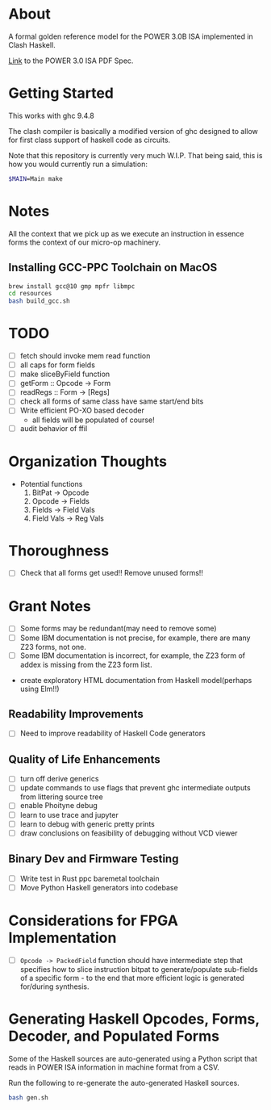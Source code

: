 # About
A formal golden reference model for the POWER 3.0B ISA implemented in 
Clash Haskell.

[Link](https://wiki.raptorcs.com/w/images/c/cb/PowerISA_public.v3.0B.pdf) to the POWER 3.0 ISA PDF Spec.

# Getting Started
This works with ghc 9.4.8

The clash compiler is basically a modified version of ghc designed to allow for first class support of haskell code as circuits.

Note that this repository is currently very much W.I.P. That being said,
this is how you would currently run a simulation:

```bash
$MAIN=Main make
```

# Notes
All the context that we pick up as we execute an instruction in
essence forms the context of our micro-op machinery.

## Installing GCC-PPC Toolchain on MacOS

```bash
brew install gcc@10 gmp mpfr libmpc
cd resources
bash build_gcc.sh
```

# TODO
 - [ ] fetch should invoke mem read function
 - [ ] all caps for form fields
 - [ ] make sliceByField function
 - [ ] getForm :: Opcode -> Form
 - [ ] readRegs :: Form -> [Regs]
 - [ ] check all forms of same class have same start/end bits
 - [ ] Write efficient PO-XO based decoder
   - all fields will be populated of course!
 - [ ] audit behavior of ffil

# Organization Thoughts
 - Potential functions
   1. BitPat -> Opcode
   2. Opcode -> Fields
   3. Fields -> Field Vals
   4. Field Vals -> Reg Vals

# Thoroughness
 - [ ] Check that all forms get used!! Remove unused forms!!

# Grant Notes
 - [ ] Some forms may be redundant(may need to remove some)
 - [ ] Some IBM documentation is not precise, for example, there
       are many Z23 forms, not one.
 - [ ] Some IBM documentation is incorrect, for example, the Z23
       form of addex is missing from the Z23 form list.
 - create exploratory HTML documentation from Haskell model(perhaps
       using Elm!!)

## Readability Improvements
- [ ] Need to improve readability of Haskell Code generators

## Quality of Life Enhancements
 - [ ] turn off derive generics
 - [ ] update commands to use flags that prevent ghc
       intermediate outputs from littering source tree
 - [ ] enable Phoityne debug
 - [ ] learn to use trace and jupyter
 - [ ] learn to debug with generic pretty prints
 - [ ] draw conclusions on feasibility of debugging
       without VCD viewer

## Binary Dev and Firmware Testing
 - [ ] Write test in Rust ppc baremetal toolchain
 - [ ] Move Python Haskell generators into codebase

# Considerations for FPGA Implementation
 - [ ] `Opcode -> PackedField` function should have intermediate
       step that specifies how to slice instruction bitpat to
       generate/populate sub-fields of a specific form - to the
       end that more efficient logic is generated for/during
       synthesis.

# Generating Haskell Opcodes, Forms, Decoder, and Populated Forms
Some of the Haskell sources are auto-generated using a Python script
that reads in POWER ISA information in machine format from a CSV.

Run the following to re-generate the auto-generated Haskell sources.
```bash
bash gen.sh
```